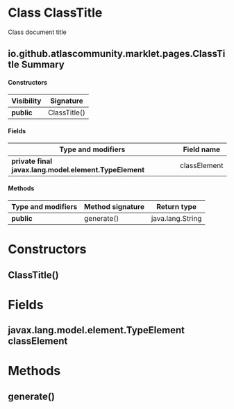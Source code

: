 Class ClassTitle
================
Class document title

io.github.atlascommunity.marklet.pages.ClassTitle Summary
-------
#### Constructors
| Visibility | Signature    |
| ---------- | ------------ |
| **public** | ClassTitle() |
#### Fields
| Type and modifiers                                     | Field name   |
| ------------------------------------------------------ | ------------ |
| **private final javax.lang.model.element.TypeElement** | classElement |
#### Methods
| Type and modifiers | Method signature | Return type      |
| ------------------ | ---------------- | ---------------- |
| **public**         | generate()       | java.lang.String |

Constructors
============
ClassTitle()
------------


Fields
======
javax.lang.model.element.TypeElement classElement
-------------------------------------------------


Methods
=======
generate()
----------


